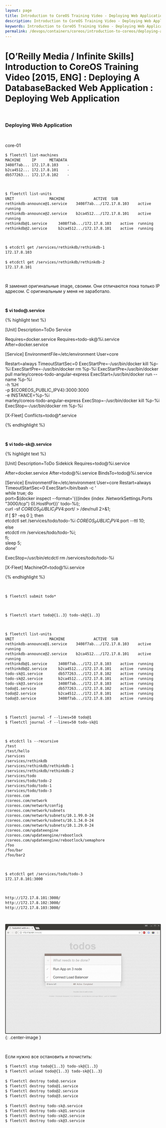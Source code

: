 ```yaml
---
layout: page
title: Introduction to CoreOS Training Video - Deploying Web Application
description: Introduction to CoreOS Training Video - Deploying Web Application
keywords: Introduction to CoreOS Training Video - Deploying Web Application
permalink: /devops/containers/coreos/introduction-to-coreos/deploying-a-database-backed-web-application/deploying-web-application/
---
```


# [O’Reilly Media / Infinite Skills] Introduction to CoreOS Training Video [2015, ENG] : Deploying A DatabaseBacked Web Application : Deploying Web Application

<br/>

### Deploying Web Application

<br/>

core-01

    $ fleetctl list-machines
    MACHINE		IP		METADATA
    3408f7ab...	172.17.8.103	-
    b2ca4512...	172.17.8.101	-
    db577263...	172.17.8.102	-

<br/>

    $ fleetctl list-units
    UNIT				MACHINE				ACTIVE	SUB
    rethinkdb-announce@1.service	3408f7ab.../172.17.8.103	active	running
    rethinkdb-announce@2.service	b2ca4512.../172.17.8.101	active	running
    rethinkdb@1.service		3408f7ab.../172.17.8.103	active	running
    rethinkdb@2.service		b2ca4512.../172.17.8.101	active	running

<br/>

    $ etcdctl get /services/rethinkdb/rethinkdb-1
    172.17.8.103

    $ etcdctl get /services/rethinkdb/rethinkdb-2
    172.17.8.101

<br/>

Я заменил оригинальные image, своими. Они отличаются пока только IP адресом.
С оригинальным у меня не заработало.

<br/>

**\$ vi todo@.service**

{% highlight text %}

[Unit]
Description=ToDo Service

Requires=docker.service
Requires=todo-sk@%i.service
After=docker.service

[Service]
EnvironmentFile=/etc/environment
User=core

Restart=always
TimeoutStartSec=0
ExecStartPre=-/usr/bin/docker kill %p-%i
ExecStartPre=-/usr/bin/docker rm %p-%i
ExecStartPre=/usr/bin/docker pull marley/coreos-todo-angular-express
ExecStart=/usr/bin/docker run --name %p-%i \
 -h %H \
 -p \${COREOS_PUBLIC_IPV4}:3000:3000 \
 -e INSTANCE=%p-%i \
 marley/coreos-todo-angular-express
ExecStop=-/usr/bin/docker kill %p-%i
ExecStop=-/usr/bin/docker rm %p-%i

[X-Fleet]
Conflicts=todo@\*.service

{% endhighlight %}

<br/>

**\$ vi todo-sk@.service**

{% highlight text %}

[Unit]
Description=ToDo Sidekick
Requires=todo@%i.service

After=docker.service
After=todo@%i.service
BindsTo=todo@%i.service

[Service]
EnvironmentFile=/etc/environment
User=core
Restart=always
TimeoutStartSec=0
ExecStart=/bin/bash -c '\
while true; do \
 port=$(docker inspect --format=\'{{(index (index .NetworkSettings.Ports "3000/tcp") 0).HostPort}}\' todo-%i); \
 curl -sf ${COREOS_PUBLIC_IPV4}:$port/ > /dev/null 2>&1; \
 if [ $? -eq 0 ]; then \
 etcdctl set /services/todo/todo-%i ${COREOS_PUBLIC_IPV4}:$port --ttl 10; \
 else \
 etcdctl rm /services/todo/todo-%i; \
 fi; \
 sleep 5; \
 done'

ExecStop=/usr/bin/etcdctl rm /services/todo/todo-%i

[X-Fleet]
MachineOf=todo@%i.service

{% endhighlight %}

<br/>

    $ fleetctl submit todo*

<br/>

    $ fleetctl start todo@{1..3} todo-sk@{1..3}

<br/>

    $ fleetctl list-units
    UNIT				MACHINE				ACTIVE	SUB
    rethinkdb-announce@1.service	3408f7ab.../172.17.8.103	active	running
    rethinkdb-announce@2.service	b2ca4512.../172.17.8.101	active	running
    rethinkdb@1.service		3408f7ab.../172.17.8.103	active	running
    rethinkdb@2.service		b2ca4512.../172.17.8.101	active	running
    todo-sk@1.service		db577263.../172.17.8.102	active	running
    todo-sk@2.service		b2ca4512.../172.17.8.101	active	running
    todo-sk@3.service		3408f7ab.../172.17.8.103	active	running
    todo@1.service			db577263.../172.17.8.102	active	running
    todo@2.service			b2ca4512.../172.17.8.101	active	running
    todo@3.service			3408f7ab.../172.17.8.103	active	running

<br/>

    $ fleetctl journal -f --lines=50 todo@1
    $ fleetctl journal -f --lines=50 todo-sk@1

<br/>

    $ etcdctl ls --recursive
    /test
    /test/hello
    /services
    /services/rethinkdb
    /services/rethinkdb/rethinkdb-1
    /services/rethinkdb/rethinkdb-2
    /services/todo
    /services/todo/todo-2
    /services/todo/todo-1
    /services/todo/todo-3
    /coreos.com
    /coreos.com/network
    /coreos.com/network/config
    /coreos.com/network/subnets
    /coreos.com/network/subnets/10.1.99.0-24
    /coreos.com/network/subnets/10.1.34.0-24
    /coreos.com/network/subnets/10.1.29.0-24
    /coreos.com/updateengine
    /coreos.com/updateengine/rebootlock
    /coreos.com/updateengine/rebootlock/semaphore
    /foo
    /foo/bar
    /foo/bar2

<br/>

    $ etcdctl get /services/todo/todo-3
    172.17.8.101:3000

<br/>

    http://172.17.8.101:3000/
    http://172.17.8.102:3000/
    http://172.17.8.103:3000/

<br/>

![coreos cluster](/img/devops/containers/coreos/app6.png 'coreos cluster'){: .center-image }

<br/>

Если нужно все остановить и почистить:

    $ fleetctl stop todo@{1..3} todo-sk@{1..3}
    $ fleetctl unload todo@{1..3} todo-sk@{1..3}

    $ fleetctl destroy todo@.service
    $ fleetctl destroy todo@1.service
    $ fleetctl destroy todo@2.service
    $ fleetctl destroy todo@3.service

    $ fleetctl destroy todo-sk@.service
    $ fleetctl destroy todo-sk@1.service
    $ fleetctl destroy todo-sk@2.service
    $ fleetctl destroy todo-sk@3.service
